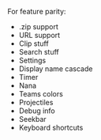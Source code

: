 For feature parity:

- .zip support
- URL support
- Clip stuff
- Search stuff
- Settings
- Display name cascade
- Timer
- Nana
- Teams colors
- Projectiles
- Debug info
- Seekbar
- Keyboard shortcuts
